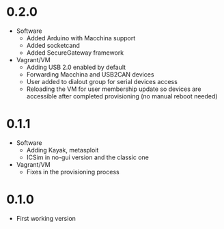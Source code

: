 # 0.2.0

- Software
    - Added Arduino with Macchina support
    - Added socketcand
    - Added SecureGateway framework
- Vagrant/VM
    - Adding USB 2.0 enabled by default
    - Forwarding Macchina and USB2CAN devices
    - User added to dialout group for serial devices access
    - Reloading the VM for user membership update so devices 
        are accessible after completed provisioning 
        (no manual reboot needed)

# 0.1.1

- Software
    - Adding Kayak, metasploit
    - ICSim in no-gui version and the classic one
- Vagrant/VM
    - Fixes in the provisioning process

# 0.1.0

- First working version
